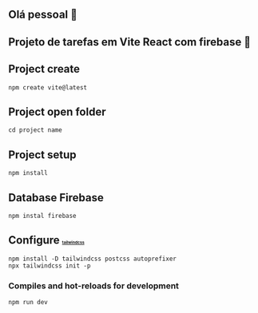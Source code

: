 ## Olá pessoal 👋

## Projeto de tarefas em Vite React com firebase 👋

## Project create
```
npm create vite@latest
```

## Project open folder
```
cd project name
```

## Project setup
```
npm install
```

## Database Firebase
```
npm instal firebase
```

## Configure <a style="font-size: 0.5rem" href="https://tailwindcss.com/docs/guides/vite/" target="_blank">tailwindcss</a>

```
npm install -D tailwindcss postcss autoprefixer
npx tailwindcss init -p
```

### Compiles and hot-reloads for development
```
npm run dev
```
